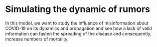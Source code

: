 # Simulating the dynamic of rumors
In this model, we want to study the influence of misinformation about COVID-19 on its dynamics and propagation and see how a lack of valid information can fasten the spreading of the disease and consequently, increase numbers of mortality.
